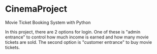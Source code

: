 # CinemaProject
Movie Ticket Booking System with Python

In this project, there are 2 options for login.
One of these is "admin entrance" to control how much income is
earned and how many movie tickets are sold.
The second option is "customer entrance" to buy movie tickets.

